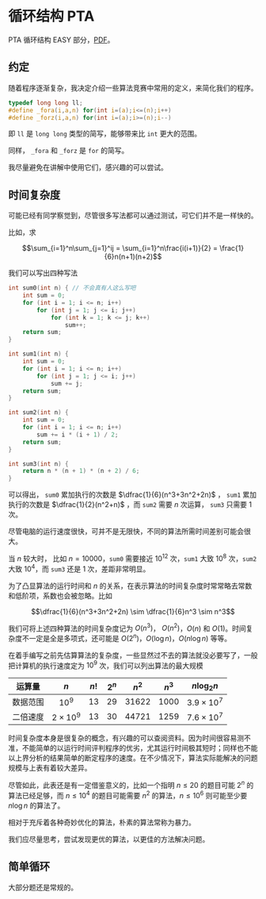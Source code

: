 # 循环结构 PTA

PTA 循环结构 EASY 部分，[PDF](../PTA循环结构E.md.pdf)。

## 约定

随着程序逐渐复杂，我决定介绍一些算法竞赛中常用的定义，来简化我们的程序。

```c
typedef long long ll;
#define _fora(i,a,n) for(int i=(a);i<=(n);i++)
#define _forz(i,a,n) for(int i=(a);i>=(n);i--)
```

即 `ll` 是 `long long` 类型的简写，能够带来比 `int` 更大的范围。

同样， `_fora` 和 `_forz` 是 `for` 的简写。

我尽量避免在讲解中使用它们，感兴趣的可以尝试。

## 时间复杂度

可能已经有同学察觉到，尽管很多写法都可以通过测试，可它们并不是一样快的。

比如，求 

$$\sum_{i=1}^n\sum_{j=1}^ij = \sum_{i=1}^n\frac{i(i+1)}{2} = \frac{1}{6}n(n+1)(n+2)$$

我们可以写出四种写法

```c
int sum0(int n) { // 不会真有人这么写吧
    int sum = 0;
    for (int i = 1; i <= n; i++)
        for (int j = 1; j <= i; j++)
            for (int k = 1; k <= j; k++)
                sum++;
    return sum;
}

int sum1(int n) {
    int sum = 0;
    for (int i = 1; i <= n; i++)
        for (int j = 1; j <= i; j++)
            sum += j;
    return sum;
}

int sum2(int n) {
    int sum = 0;
    for (int i = 1; i <= n; i++)
        sum += i * (i + 1) / 2;
    return sum;
}

int sum3(int n) {
    return n * (n + 1) * (n + 2) / 6;
}
```

可以得出， `sum0` 累加执行的次数是 $\dfrac{1}{6}(n^3+3n^2+2n)$ ， `sum1` 累加执行的次数是 $\dfrac{1}{2}(n^2+n)$ ，而 `sum2` 需要 $n$ 次运算， `sum3` 只需要 $1$ 次。

尽管电脑的运行速度很快，可并不是无限快，不同的算法所需时间差别可能会很大。

当 $n$ 较大时， 比如 $n=10000$，`sum0` 需要接近 $10^{12}$ 次，`sum1` 大致 $10^8$ 次，`sum2` 大致 $10^4$，而 `sum3` 还是 $1$ 次，差距非常明显。

为了凸显算法的运行时间和 $n$ 的关系，在表示算法的时间复杂度时常常略去常数和低阶项，系数也会被忽略。比如

$$\dfrac{1}{6}(n^3+3n^2+2n) \sim \dfrac{1}{6}n^3 \sim n^3$$

我们可将上述四种算法的时间复杂度记为 $O(n^3)$， $O(n^2)$，$O(n)$ 和 $O(1)$。时间复杂度不一定是全是多项式，还可能是 $O(2^n)$，$O(\log n)$，$O(n\log n)$ 等等。

在着手编写之前先估算算法的复杂度，一些显然过不去的算法就没必要写了，一般把计算机的执行速度定为 $10^9$ 次，我们可以列出算法的最大规模

| 运算量   | $n$           | $n!$ | $2^n$ | $n^2$   | $n^3$   | $n \log_2n$        |
| :------: | :-----------: | :--: | :---: | :-----: | :-----: | :----------------: |
| 数据范围 | $10^9$        | $13$ | $29$  | $31622$ | $1000$  | $3.9 \times 10^7$  |
| 二倍速度 | $2\times10^9$ | $13$ | $30$  | $44721$ | $1259$  | $7.6 \times 10^7$  |

时间复杂度本身是很复杂的概念，有兴趣的可以查阅资料。因为时间很容易测不准，不能简单的以运行时间评判程序的优劣，尤其运行时间极其短时；同样也不能以上界分析的结果简单的断定程序的速度。在不少情况下，算法实际能解决的问题规模与上表有着较大差异。

尽管如此，此表还是有一定借鉴意义的，比如一个指明 $n \leqslant 20$ 的题目可能 $2^n$ 的算法已经足够，而 $n\leqslant 10^4$ 的题目可能需要 $n^2$ 的算法，$n\leqslant 10^6$ 则可能至少要 $n\log n$ 的算法了。 

相对于充斥着各种奇妙优化的算法，朴素的算法常称为暴力。

我们应尽量思考，尝试发现更优的算法，以更佳的方法解决问题。

## 简单循环

大部分题还是常规的。

